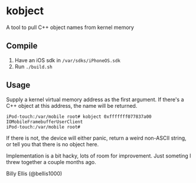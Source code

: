 # kobject
A tool to pull C++ object names from kernel memory

## Compile

1. Have an iOS sdk in `/var/sdks/iPhoneOS.sdk`
2. Run `./build.sh`

## Usage
Supply a kernel virtual memory address as the first argument. If there's a C++ object at this address, the name will be returned.
```
iPod-touch:/var/mobile root# kobject 0xfffffff077837a00
IOMobileFramebufferUserClient
iPod-touch:/var/mobile root#
```

If there is not, the device will either panic, return a weird non-ASCII string, or tell you that there is no object here.

Implementation is a bit hacky, lots of room for improvement. Just someting I threw together a couple months ago.

Billy Ellis (@bellis1000)
